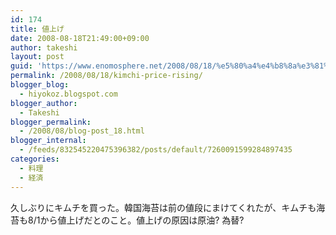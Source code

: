 ```yaml
---
id: 174
title: 値上げ
date: 2008-08-18T21:49:00+09:00
author: takeshi
layout: post
guid: 'https://www.enomosphere.net/2008/08/18/%e5%80%a4%e4%b8%8a%e3%81%92/'
permalink: /2008/08/18/kimchi-price-rising/
blogger_blog:
  - hiyokoz.blogspot.com
blogger_author:
  - Takeshi
blogger_permalink:
  - /2008/08/blog-post_18.html
blogger_internal:
  - /feeds/832545220475396382/posts/default/7260091599284897435
categories:
  - 料理
  - 経済
---
```

久しぶりにキムチを買った。韓国海苔は前の値段にまけてくれたが、キムチも海苔も8/1から値上げだとのこと。値上げの原因は原油? 為替?